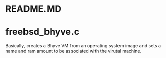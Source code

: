 README.MD
=========


freebsd_bhyve.c
===============
Basically, creates a Bhyve VM from an operating system image and sets a name and ram amount to be associated with the virutal machine.